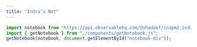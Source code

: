 ```yaml
---
title: "Indra’s Net"
---
```

```js
import notebook from "https://api.observablehq.com/@shadoof/inapm2_indrasnet_f.js?v=3";
import { getNotebook } from "./components/getNotebook.js";
getNotebook(notebook, document.getElementById("notebook-div"));
```
<div id="notebook-div"></div>